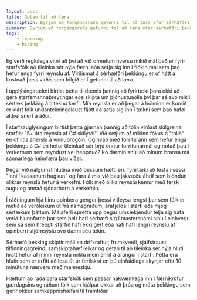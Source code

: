 ```yaml
---
layout: post
title: Getan til að læra
description: Byrjum að forgangsraða getunni til að læra ofar sérhæfðri þekkingu. Ég verð reglulega vitni að því að við ofmetum gífurlega að fólk geti ekki sett sig inn í flókin viðfangsefni.
summary: Byrjum að forgangsraða getunni til að læra ofar sérhæfðri þekkingu. Ég verð reglulega vitni að því að við ofmetum gífurlega að fólk geti ekki sett sig inn í flókin viðfangsefni.
tags: 
    - learning
    - hiring
---
```


Ég verð reglulega vitni að því að við ofmetum hversu mikið mál það er fyrir starfsfólk að tileinka sér nýja færni eða setja sig inn í flókin mál sem það hefur enga fyrri reynslu af. Virðismat á sérhæfðri þekkingu er of hátt á kostnað þess virðis sem fólgið er í getunni til að læra.

Í upplýsingatækni birtist þetta til dæmis þannig að fyrirtæki þora ekki að gera starfsmannabreytingar eða skipta um þjónustuaðila því þar sé svo mikil sértæk þekking á tilteknu kerfi. Mín reynsla er að þegar á hólminn er komið er klárt fólk undantekningalaust fljótt að setja sig inn í tækni sem það hafði aldrei snert á áður.

Í starfsauglýsingum birtist þetta gjarnan þannig að tólin virðast skilgreina starfið: "5+ ára reynsla af C# skilyrði". Við setjum of mikinn fókus á "tólið" en of litla áherslu á vinnubrögðin. Og hvað með forritarann sem hefur enga þekkingu á C# en hefur tileinkað sér þrjú önnur forritunarmál og notað þau í verkefnum sem reyndust vel heppnuð? Þó dæmin snúi að mínum bransa má sannarlega heimfæra þau víðar.

Þegar við nálgumst hlutina með þessum hætti eru fyrirtæki að festa í sessi "inni í kassanum hugsun" og fara á mis við þau jákvæðu áhrif sem blöndun ólíkrar reynslu hefur á verkefni. Fólk með ólíka reynslu kemur með fersk augu og annað sjónarhorn á verkefnin. 

Í ráðningum hjá hinu opinbera gengur þessi vitleysa lengst þar sem fólk er metið að verðleikum út frá námsgráðum, árafjölda í starfi eða mjög sértækum þáttum. Málaferli spretta upp þegar umsækjendur telja sig hafa verið hlunnfarna þar sem þeir hafi sérhæft sig í mastersnámi sínu í einhverju sem sá sem hreppti starfið hafi ekki gert eða hafi hafi lengri reynslu af opinberri stjórnsýslu svo dæmi séu tekin.

Sérhæfð þekking skiptir máli en drifkraftur, frumkvæði, sjálfstraust, tilfinningagreind, samskiptahæfileikar og getan til að tileinka sér nýja hluti hratt hefur af minni reynslu miklu meiri áhrif á árangur í starfi. Þetta eru hlutir sem er erfitt að lesa út úr ferilskrá en þú einfaldlega skynjar eftir 10 mínútuna nærveru með manneskju.

Hættum að ráða bara starfsfólk sem passar nákvæmlega inn í færnikröfur gærdagsins og ráðum fólk sem hjálpar okkar að þróa og móta þekkingu sem gerir okkur samkeppnishæfari til framtíðar.